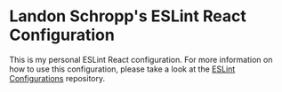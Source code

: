 # Landon Schropp's ESLint React Configuration

This is my personal ESLint React configuration. For more information on how to use this
configuration, please take a look at the [ESLint
Configurations](https://github.com/LandonSchropp/eslint-configs) repository.
